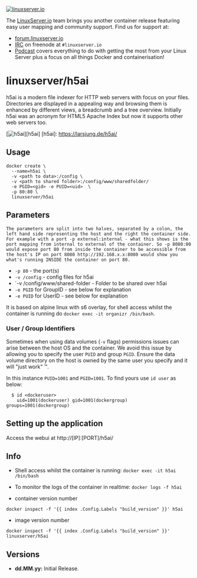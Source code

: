 [linuxserverurl]: https://linuxserver.io
[forumurl]: https://forum.linuxserver.io
[ircurl]: https://www.linuxserver.io/irc/
[podcasturl]: https://www.linuxserver.io/podcast/

[![linuxserver.io](https://raw.githubusercontent.com/linuxserver/docker-templates/master/linuxserver.io/img/linuxserver_medium.png)][linuxserverurl]

The [LinuxServer.io][linuxserverurl] team brings you another container release featuring easy user mapping and community support. Find us for support at:
* [forum.linuxserver.io][forumurl]
* [IRC][ircurl] on freenode at `#linuxserver.io`
* [Podcast][podcasturl] covers everything to do with getting the most from your Linux Server plus a focus on all things Docker and containerisation!

# linuxserver/h5ai

h5ai is a modern file indexer for HTTP web servers with focus on your files. Directories are displayed in a appealing way and browsing them is enhanced by different views, a breadcrumb and a tree overview. Initially h5ai was an acronym for HTML5 Apache Index but now it supports other web servers too.

[hub]: https://hub.docker.com/r/linuxserver/h5ai/

[![h5ai](https://raw.githubusercontent.com/linuxserver/docker-templates/master/linuxserver.io/img/h5ai-icon.png)][h5ai]
[h5ai]: https://larsjung.de/h5ai/

## Usage

```
docker create \
  --name=h5ai \
  -v <path to data>:/config \
  -v <path to shared folder>:/config/www/sharedfolder/
  -e PGID=<gid> -e PUID=<uid>  \
  -p 80:80 \
  linuxserver/h5ai
```

## Parameters

`The parameters are split into two halves, separated by a colon, the left hand side representing the host and the right the container side. 
For example with a port -p external:internal - what this shows is the port mapping from internal to external of the container.
So -p 8080:80 would expose port 80 from inside the container to be accessible from the host's IP on port 8080
http://192.168.x.x:8080 would show you what's running INSIDE the container on port 80.`



* `-p 80` - the port(s)
* `-v /config` - config files for h5ai
* `-v /config/www/shared-folder - Folder to be shared over h5ai
* `-e PGID` for GroupID - see below for explanation
* `-e PUID` for UserID - see below for explanation

It is based on alpine linux with s6 overlay, for shell access whilst the container is running do `docker exec -it organizr /bin/bash`.

### User / Group Identifiers

Sometimes when using data volumes (`-v` flags) permissions issues can arise between the host OS and the container. We avoid this issue by allowing you to specify the user `PUID` and group `PGID`. Ensure the data volume directory on the host is owned by the same user you specify and it will "just work" ™.

In this instance `PUID=1001` and `PGID=1001`. To find yours use `id user` as below:

```
  $ id <dockeruser>
    uid=1001(dockeruser) gid=1001(dockergroup) groups=1001(dockergroup)
```

## Setting up the application

Access the webui at http://[IP]:[PORT]/h5ai/

## Info

* Shell access whilst the container is running: `docker exec -it h5ai /bin/bash`
* To monitor the logs of the container in realtime: `docker logs -f h5ai`

* container version number 

`docker inspect -f '{{ index .Config.Labels "build_version" }}' h5ai`

* image version number

`docker inspect -f '{{ index .Config.Labels "build_version" }}' linuxserver/h5ai`

## Versions

+ **dd.MM.yy:** Initial Release.

